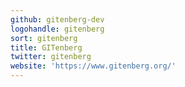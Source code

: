 ```yaml
---
github: gitenberg-dev
logohandle: gitenberg
sort: gitenberg
title: GITenberg
twitter: gitenberg
website: 'https://www.gitenberg.org/'
---
```

